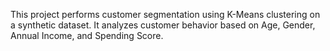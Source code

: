 This project performs customer segmentation using K-Means clustering on a synthetic dataset.
It analyzes customer behavior based on Age, Gender, Annual Income, and Spending Score.
